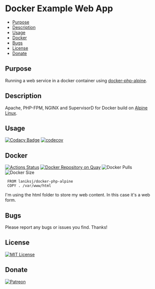 # Docker Example Web App

-   [Purpose](#purpose)
-   [Description](#description)
-   [Usage](#usage)
-   [Docker](#docker)
-   [Bugs](#bugs)
-   [License](#license)
-   [Donate](#donate)

## Purpose

Running a web service in a docker container using [docker-php-alpine](https://github.com/LanikSJ/docker-php-alpine).

## Description

Apache, PHP-FPM, NGINX and SupervisorD for Docker build on [Alpine Linux](http://www.alpinelinux.org/).

## Usage

[![Codacy Badge](https://app.codacy.com/project/badge/Grade/e396a326a5a24e3b849872b6e2ca979b)](https://www.codacy.com/manual/Lanik/docker-web-service?utm_source=github.com&amp;utm_medium=referral&amp;utm_content=LanikSJ/docker-web-service&amp;utm_campaign=Badge_Grade)
[![codecov](https://codecov.io/gh/LanikSJ/docker-web-service/branch/master/graph/badge.svg)](https://codecov.io/gh/LanikSJ/docker-web-service)  

## Docker

[![Actions Status](https://github.com/LanikSJ/docker-web-service/workflows/Docker%20Publish/badge.svg)](https://github.com/LanikSJ/docker-web-service/actions)
[![Docker Repository on Quay](https://quay.io/repository/laniksj/docker-web-service/status "Docker Repository on Quay")](https://quay.io/repository/laniksj/docker-web-service)
![Docker Pulls](https://img.shields.io/docker/pulls/laniksj/docker-web-service.svg?style=flat)
![Docker Size](https://img.shields.io/docker/image-size/laniksj/docker-web-service?sort=date)

     FROM laniksj/docker-php-alpine
     COPY . /var/www/html

I'm using the html folder to store my web content.  In this case it's a web form.

## Bugs

Please report any bugs or issues you find. Thanks!

## License

[![MIT License](https://img.shields.io/badge/license-MIT-blue)](https://en.wikipedia.org/wiki/MIT_License)

## Donate

[![Patreon](https://img.shields.io/badge/patreon-donate-red.svg)](https://www.patreon.com/laniksj/overview)
